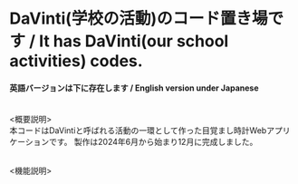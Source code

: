 # DaVinti(学校の活動)のコード置き場です / It has DaVinti(our school activities) codes.

<h4>英語バージョンは下に存在します / English version under Japanese</h4>
<br>
<概要説明><br>
本コードはDaVintiと呼ばれる活動の一環として作った目覚まし時計Webアプリケーションです。
製作は2024年6月から始まり12月に完成しました。<br><br>

<機能説明><br>
